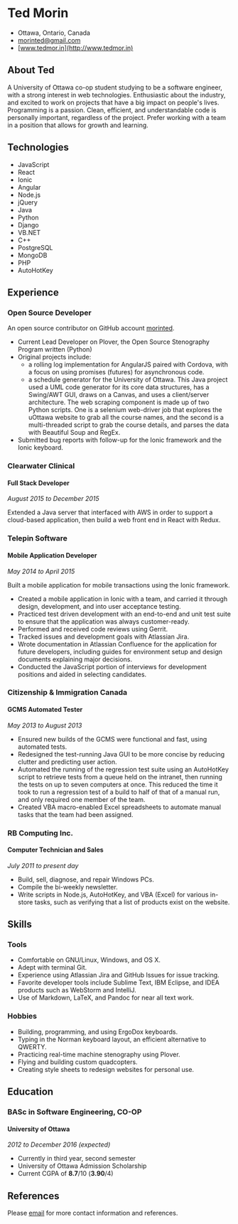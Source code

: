 # Ted Morin

- Ottawa, Ontario, Canada
- <morinted@gmail.com>
- [www.tedmor.in](http://www.tedmor.in)

## About Ted

A University of Ottawa co-op student studying to be a software engineer, with a
strong interest in web technologies. Enthusiastic about the industry, and
excited to work on projects that have a big impact on people's lives.
Programming is a passion. Clean, efficient, and understandable code is
personally important, regardless of the project. Prefer working with a team in a
position that allows for growth and learning.

## Technologies

<div class="horizontal-list"></div>

- JavaScript
- React
- Ionic
- Angular
- Node.js
- jQuery
- Java
- Python
- Django
- VB.NET
- C++
- PostgreSQL
- MongoDB
- PHP
- AutoHotKey

## Experience

### Open Source Developer

An open source contributor on GitHub account
[morinted](https://github.com/morinted).

- Current Lead Developer on Plover, the Open Source Stenography Program written (Python)
- Original projects include:
    * a rolling log implementation for AngularJS paired with Cordova, with a
      focus on using promises (futures) for asynchronous code.
    * a schedule generator for the University of Ottawa. This Java project used
      a UML code generator for its core data structures, has a Swing/AWT GUI,
      draws on a Canvas, and uses a client/server architecture. The web scraping
      component is made up of two Python scripts. One is a selenium web-driver
      job that explores the uOttawa website to grab all the course names, and
      the second is a multi-threaded script to grab the course
      details, and parses the data with Beautiful Soup and RegEx.
- Submitted bug reports with follow-up for the Ionic framework and the Ionic
  keyboard.

### Clearwater Clinical

#### Full Stack Developer

*August 2015 to December 2015*

Extended a Java server that interfaced with AWS in order to support a cloud-based application, then build a web front end in React with Redux.

### Telepin Software

#### Mobile Application Developer

*May 2014 to April 2015*

Built a mobile application for mobile transactions using the Ionic framework.

- Created a mobile application in Ionic with a team, and carried it through
  design, development, and into user acceptance testing.
- Practiced test driven development with an end-to-end and unit test suite to
  ensure that the application was always customer-ready.
- Performed and received code reviews using Gerrit.
- Tracked issues and development goals with Atlassian Jira.
- Wrote documentation in Atlassian Confluence for the application for future
  developers, including guides for environment setup and design documents
  explaining major decisions.
- Conducted the JavaScript portion of interviews for development positions and
  aided in selecting candidates.

<div class="page-break"></div>

### Citizenship & Immigration Canada

#### GCMS Automated Tester

*May 2013 to August 2013*

- Ensured new builds of the GCMS were functional and fast, using automated
  tests.
- Redesigned the test-running Java GUI to be more concise by reducing clutter
  and predicting user action.
- Automated the running of the regression test suite using an AutoHotKey script
  to retrieve tests from a queue held on the intranet, then running the tests on
  up to seven computers at once. This reduced the time it took to run a
  regression test of a build to half of that of a manual run, and only required
  one member of the team.
- Created VBA macro-enabled Excel spreadsheets to automate manual tasks that the
  team had been assigned.

### RB Computing Inc.

#### Computer Technician and Sales

*July 2011 to present day*

- Build, sell, diagnose, and repair Windows PCs.
- Compile the bi-weekly newsletter.
- Write scripts in Node.js, AutoHotKey, and VBA (Excel) for various in-store
  tasks, such as verifying that a list of products exist on the website.

## Skills

### Tools

- Comfortable on GNU/Linux, Windows, and OS X.
- Adept with terminal Git.
- Experience using Atlassian Jira and GitHub Issues for issue tracking.
- Favorite developer tools include Sublime Text, IBM Eclipse, and IDEA products
  such as WebStorm and IntelliJ.
- Use of Markdown, LaTeX, and Pandoc for near all text work.

### Hobbies

- Building, programming, and using ErgoDox keyboards.
- Typing in the Norman keyboard layout, an efficient alternative to QWERTY.
- Practicing real-time machine stenography using Plover.
- Flying and building custom quadcopters.
- Creating style sheets to redesign websites for personal use.

## Education

### BASc in Software Engineering, CO-OP

#### University of Ottawa

*2012 to December 2016 (expected)*

- Currently in third year, second semester
- University of Ottawa Admission Scholarship
- Current CGPA of **8.7**/10 (**3.90**/4)

## References

Please [email](mailto:morinted@gmail.com) for more contact information and
references.
